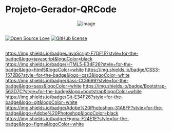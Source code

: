 # Projeto-Gerador-QRCode


 <p align="center">
  <img src="https://user-images.githubusercontent.com/108281436/192768715-8d912329-3d62-4310-a54f-f2389dbda41c.png" alt="image"/>
</p>

 ##
 
[![Open Source Love](https://badges.frapsoft.com/os/v1/open-source-175x29.png?v=103)](https://github.com/ellerbrock/open-source-badges/)
[![GitHub license](https://img.shields.io/github/license/Naereen/StrapDown.js.svg)](https://github.com/Naereen/StrapDown.js/blob/master/LICENSE)

 ##
 
https://img.shields.io/badge/JavaScript-F7DF1E?style=for-the-badge&logo=javascript&logoColor=black
https://img.shields.io/badge/HTML5-E34F26?style=for-the-badge&logo=html5&logoColor=white
https://img.shields.io/badge/CSS3-1572B6?style=for-the-badge&logo=css3&logoColor=white
https://img.shields.io/badge/Sass-CC6699?style=for-the-badge&logo=sass&logoColor=white
https://img.shields.io/badge/Bootstrap-563D7C?style=for-the-badge&logo=bootstrap&logoColor=white
https://img.shields.io/badge/Git-E34F26?style=for-the-badge&logo=git&logoColor=white
https://img.shields.io/badge/Adobe%20Photoshop-31A8FF?style=for-the-badge&logo=Adobe%20Photoshop&logoColor=black
https://img.shields.io/badge/Figma-F24E1E?style=for-the-badge&logo=figma&logoColor=white
